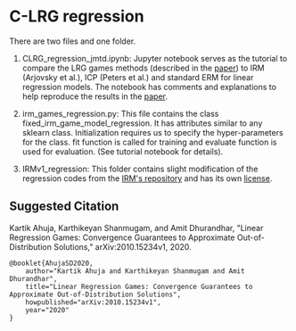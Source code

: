 

# C-LRG regression


There are two files and one folder.

1. CLRG_regression_jmtd.ipynb:  Jupyter notebook serves as the tutorial to compare the LRG games methods (described in the [paper](https://arxiv.org/pdf/2010.15234.pdf)) to IRM (Arjovsky et al.), ICP (Peters et al.) and standard ERM for linear regression models. The notebook has comments and explanations to help reproduce the results in the [paper](https://arxiv.org/pdf/2010.15234.pdf).

2. irm_games_regression.py: This file contains the class fixed_irm_game_model_regression. It has attributes similar to any sklearn class. Initialization requires us to specify the hyper-parameters for the class. fit function is called for training and evaluate function is used for evaluation. (See tutorial notebook for details).

3. IRMv1_regression: This folder contains slight modification of the regression codes from the [IRM's repository](https://github.com/facebookresearch/InvariantRiskMinimization/tree/master/code/experiment_synthetic) and has its own [license](https://github.com/facebookresearch/InvariantRiskMinimization/blob/master/LICENSE).



## Suggested Citation

Kartik Ahuja, Karthikeyan Shanmugam, and Amit Dhurandhar, "Linear Regression Games: Convergence Guarantees to Approximate Out-of-Distribution Solutions," arXiv:2010.15234v1, 2020.


    @booklet{AhujaSD2020,
        author="Kartik Ahuja and Karthikeyan Shanmugam and Amit Dhurandhar",
        title="Linear Regression Games: Convergence Guarantees to Approximate Out-of-Distribution Solutions",
        howpublished="arXiv:2010.15234v1",
        year="2020"
    }



